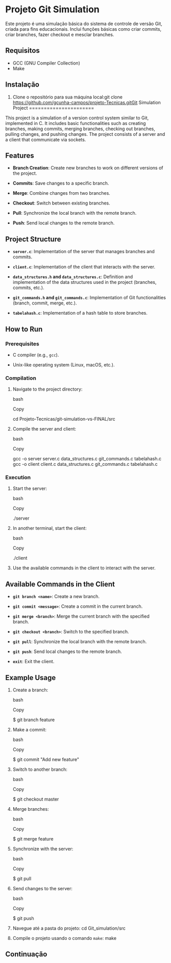# Projeto Git Simulation

Este projeto é uma simulação básica do sistema de controle de versão Git, criada para fins educacionais. Inclui  funções básicas como criar commits, criar branches, fazer checkout e mesclar branches.


## Requisitos

- GCC (GNU Compiler Collection)
- Make

## Instalação

1. Clone o repositório para sua máquina local:git clone https://github.com/gcunha-campos/projeto-Tecnicas.gitGit Simulation Project
======================

This project is a simulation of a version control system similar to Git, implemented in C. It includes basic functionalities such as creating branches, making commits, merging branches, checking out branches, pulling changes, and pushing changes. The project consists of a server and a client that communicate via sockets.

Features
--------

-   **Branch Creation**: Create new branches to work on different versions of the project.

-   **Commits**: Save changes to a specific branch.

-   **Merge**: Combine changes from two branches.

-   **Checkout**: Switch between existing branches.

-   **Pull**: Synchronize the local branch with the remote branch.

-   **Push**: Send local changes to the remote branch.

Project Structure
-----------------

-   **`server.c`**: Implementation of the server that manages branches and commits.

-   **`client.c`**: Implementation of the client that interacts with the server.

-   **`data_structures.h` and `data_structures.c`**: Definition and implementation of the data structures used in the project (branches, commits, etc.).

-   **`git_commands.h` and `git_commands.c`**: Implementation of Git functionalities (branch, commit, merge, etc.).

-   **`tabelahash.c`**: Implementation of a hash table to store branches.

How to Run
----------

### Prerequisites

-   C compiler (e.g., `gcc`).

-   Unix-like operating system (Linux, macOS, etc.).

### Compilation

1.  Navigate to the project directory:

    bash

    Copy

    cd Projeto-Tecnicas/git-simulation-vs-FINAL/src

2.  Compile the server and client:

    bash

    Copy

    gcc -o server server.c data_structures.c git_commands.c tabelahash.c
    gcc -o client client.c data_structures.c git_commands.c tabelahash.c

### Execution

1.  Start the server:

    bash

    Copy

    ./server

2.  In another terminal, start the client:

    bash

    Copy

    ./client

3.  Use the available commands in the client to interact with the server.

Available Commands in the Client
--------------------------------

-   **`git branch <name>`**: Create a new branch.

-   **`git commit <message>`**: Create a commit in the current branch.

-   **`git merge <branch>`**: Merge the current branch with the specified branch.

-   **`git checkout <branch>`**: Switch to the specified branch.

-   **`git pull`**: Synchronize the local branch with the remote branch.

-   **`git push`**: Send local changes to the remote branch.

-   **`exit`**: Exit the client.

Example Usage
-------------

1.  Create a branch:

    bash

    Copy

    $ git branch feature

2.  Make a commit:

    bash

    Copy

    $ git commit "Add new feature"

3.  Switch to another branch:

    bash

    Copy

    $ git checkout master

4.  Merge branches:

    bash

    Copy

    $ git merge feature

5.  Synchronize with the server:

    bash

    Copy

    $ git pull

6.  Send changes to the server:

    bash

    Copy

    $ git push
2. Navegue até a pasta do projeto:
cd Git_simulation/src

3. Compile o projeto usando o comando `make`:
make

## Continuação





